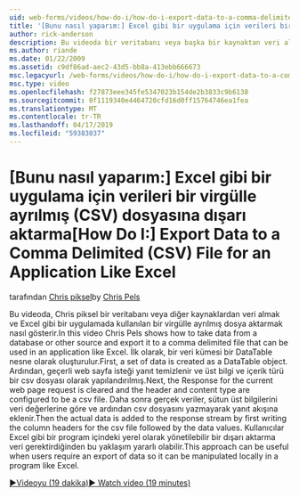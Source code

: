 ```yaml
---
uid: web-forms/videos/how-do-i/how-do-i-export-data-to-a-comma-delimited-csv-file-for-an-application-like-excel
title: '[Bunu nasıl yaparım:] Excel gibi bir uygulama için verileri bir virgülle ayrılmış (CSV) dosyasına dışarı aktarma | Microsoft Docs'
author: rick-anderson
description: Bu videoda bir veritabanı veya başka bir kaynaktan veri alıp bir uygulama li kullanılabilir bir virgülle ayrılmış dosya aktarmak nasıl Chris piksel gösteriyor...
ms.author: riande
ms.date: 01/22/2009
ms.assetid: c9df86ad-aec2-43d5-bb8a-413ebb666673
msc.legacyurl: /web-forms/videos/how-do-i/how-do-i-export-data-to-a-comma-delimited-csv-file-for-an-application-like-excel
msc.type: video
ms.openlocfilehash: f27873eee345fe5347023b154de2b3833c9b6138
ms.sourcegitcommit: 0f1119340e4464720cfd16d0ff15764746ea1fea
ms.translationtype: MT
ms.contentlocale: tr-TR
ms.lasthandoff: 04/17/2019
ms.locfileid: "59383037"
---
```

# <a name="how-do-i-export-data-to-a-comma-delimited-csv-file-for-an-application-like-excel"></a><span data-ttu-id="9282e-103">[Bunu nasıl yaparım:] Excel gibi bir uygulama için verileri bir virgülle ayrılmış (CSV) dosyasına dışarı aktarma</span><span class="sxs-lookup"><span data-stu-id="9282e-103">[How Do I:] Export Data to a Comma Delimited (CSV) File for an Application Like Excel</span></span>

<span data-ttu-id="9282e-104">tarafından [Chris piksel](https://twitter.com/chrispels)</span><span class="sxs-lookup"><span data-stu-id="9282e-104">by [Chris Pels](https://twitter.com/chrispels)</span></span>

<span data-ttu-id="9282e-105">Bu videoda, Chris piksel bir veritabanı veya diğer kaynaklardan veri almak ve Excel gibi bir uygulamada kullanılan bir virgülle ayrılmış dosya aktarmak nasıl gösterir.</span><span class="sxs-lookup"><span data-stu-id="9282e-105">In this video Chris Pels shows how to take data from a database or other source and export it to a comma delimited file that can be used in an application like Excel.</span></span> <span data-ttu-id="9282e-106">İlk olarak, bir veri kümesi bir DataTable nesne olarak oluşturulur.</span><span class="sxs-lookup"><span data-stu-id="9282e-106">First, a set of data is created as a DataTable object.</span></span> <span data-ttu-id="9282e-107">Ardından, geçerli web sayfa isteği yanıt temizlenir ve üst bilgi ve içerik türü bir csv dosyası olarak yapılandırılmış.</span><span class="sxs-lookup"><span data-stu-id="9282e-107">Next, the Response for the current web page request is cleared and the header and content type are configured to be a csv file.</span></span> <span data-ttu-id="9282e-108">Daha sonra gerçek veriler, sütun üst bilgilerini veri değerlerine göre ve ardından csv dosyasını yazmayarak yanıt akışına eklenir.</span><span class="sxs-lookup"><span data-stu-id="9282e-108">Then the actual data is added to the response stream by first writing the column headers for the csv file followed by the data values.</span></span> <span data-ttu-id="9282e-109">Kullanıcılar Excel gibi bir program içindeki yerel olarak yönetilebilir bir dışarı aktarma veri gerektirdiğinden bu yaklaşım yararlı olabilir.</span><span class="sxs-lookup"><span data-stu-id="9282e-109">This approach can be useful when users require an export of data so it can be manipulated locally in a program like Excel.</span></span>

[<span data-ttu-id="9282e-110">&#9654;Videoyu (19 dakika)</span><span class="sxs-lookup"><span data-stu-id="9282e-110">&#9654; Watch video (19 minutes)</span></span>](https://channel9.msdn.com/Blogs/ASP-NET-Site-Videos/how-do-i-export-data-to-a-comma-delimited-csv-file-for-an-application-like-excel)
